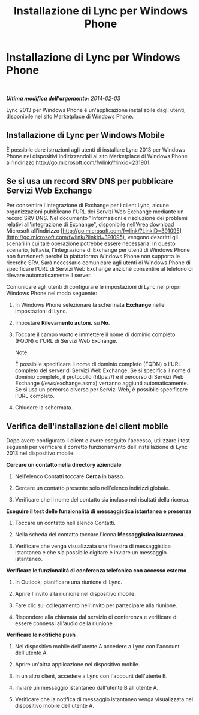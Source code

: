 ﻿---
title: Installazione di Lync per Windows Phone
TOCTitle: Installazione di Lync per Windows Phone
ms:assetid: bf502546-ff69-489f-a92e-a78b58803d53
ms:mtpsurl: https://technet.microsoft.com/it-it/library/Hh690996(v=OCS.15)
ms:contentKeyID: 52062258
ms.date: 08/24/2015
mtps_version: v=OCS.15
ms.translationtype: HT
---

# Installazione di Lync per Windows Phone

 

_**Ultima modifica dell'argomento:** 2014-02-03_

Lync 2013 per Windows Phone è un'applicazione installabile dagli utenti, disponibile nel sito Marketplace di Windows Phone.

## Installazione di Lync per Windows Mobile

È possibile dare istruzioni agli utenti di installare Lync 2013 per Windows Phone nei dispositivi indirizzandoli al sito Marketplace di Windows Phone all'indirizzo <http://go.microsoft.com/fwlink/?linkid=231901>.

## Se si usa un record SRV DNS per pubblicare Servizi Web Exchange

Per consentire l'integrazione di Exchange per i client Lync, alcune organizzazioni pubblicano l'URL dei Servizi Web Exchange mediante un record SRV DNS. Nel documento "Informazioni e risoluzione dei problemi relativi all'integrazione di Exchange", disponibile nell'Area download Microsoft all'indirizzo [http://go.microsoft.com/fwlink/?LinkID=391095](http://go.microsoft.com/fwlink/?linkid=391095), vengono descritti gli scenari in cui tale operazione potrebbe essere necessaria. In questo scenario, tuttavia, l'integrazione di Exchange per utenti di Windows Phone non funzionerà perché la piattaforma Windows Phone non supporta le ricerche SRV. Sarà necessario comunicare agli utenti di Windows Phone di specificare l'URL di Servizi Web Exchange anziché consentire al telefono di rilevare automaticamente il server.

Comunicare agli utenti di configurare le impostazioni di Lync nei propri Windows Phone nel modo seguente:

1.  In Windows Phone selezionare la schermata **Exchange** nelle impostazioni di Lync.

2.  Impostare **Rilevamento autom.** su **No**.

3.  Toccare il campo vuoto e immettere il nome di dominio completo (FQDN) o l'URL di Servizi Web Exchange.
    

    > [!NOTE]
    > È possibile specificare il nome di dominio completo (FQDN) o l'URL completo del server di Servizi Web Exchange. Se si specifica il nome di dominio completo, il protocollo (https://) e il percorso di Servizi Web Exchange (/ews/exchange.asmx) verranno aggiunti automaticamente. Se si usa un percorso diverso per Servizi Web, è possibile specificare l'URL completo.



4.  Chiudere la schermata.

## Verifica dell'installazione del client mobile

Dopo avere configurato il client e avere eseguito l'accesso, utilizzare i test seguenti per verificare il corretto funzionamento dell'installazione di Lync 2013 nel dispositivo mobile.

**Cercare un contatto nella directory aziendale**

1.  Nell'elenco Contatti toccare **Cerca** in basso.

2.  Cercare un contatto presente solo nell'elenco indirizzi globale.

3.  Verificare che il nome del contatto sia incluso nei risultati della ricerca.

**Eseguire il test delle funzionalità di messaggistica istantanea e presenza**

1.  Toccare un contatto nell'elenco Contatti.

2.  Nella scheda del contatto toccare l'icona **Messaggistica istantanea**.

3.  Verificare che venga visualizzata una finestra di messaggistica istantanea e che sia possibile digitare e inviare un messaggio istantaneo.

**Verificare le funzionalità di conferenza telefonica con accesso esterno**

1.  In Outlook, pianificare una riunione di Lync.

2.  Aprire l'invito alla riunione nel dispositivo mobile.

3.  Fare clic sul collegamento nell'invito per partecipare alla riunione.

4.  Rispondere alla chiamata dal servizio di conferenza e verificare di essere connessi all'audio della riunione.

**Verificare le notifiche push**

1.  Nel dispositivo mobile dell'utente A accedere a Lync con l'account dell'utente A.

2.  Aprire un'altra applicazione nel dispositivo mobile.

3.  In un altro client, accedere a Lync con l'account dell'utente B.

4.  Inviare un messaggio istantaneo dall'utente B all'utente A.

5.  Verificare che la notifica di messaggio istantaneo venga visualizzata nel dispositivo mobile dell'utente A.

